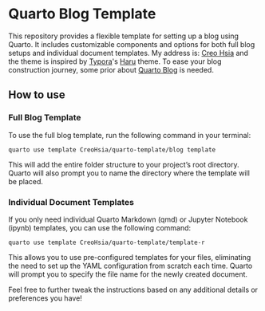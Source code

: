 # Quarto Blog Template

This repository provides a flexible template for setting up a blog using Quarto. It includes customizable components and options for both full blog setups and individual document templates. My address is: [Creo Hsia](https://creohsia.github.io/myblog/) and the theme is inspired by [Typora](https://typora.io)'s [Haru](https://theme.typora.io/theme/Haru/) theme. To ease your blog construction journey, some prior about [Quarto Blog](https://quarto.org/docs/websites/website-blog.html) is needed.
## How to use

### Full Blog Template
To use the full blog template, run the following command in your terminal:
```
quarto use template CreoHsia/quarto-template/blog template
```
This will add the entire folder structure to your project’s root directory. Quarto will also prompt you to name the directory where the template will be placed.
### Individual Document Templates
If you only need individual Quarto Markdown (qmd) or Jupyter Notebook (ipynb) templates, you can use the following command:
```
quarto use template CreoHsia/quarto-template/template-r
```
This allows you to use pre-configured templates for your files, eliminating the need to set up the YAML configuration from scratch each time. Quarto will prompt you to specify the file name for the newly created document.

Feel free to further tweak the instructions based on any additional details or preferences you have!


